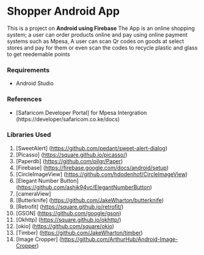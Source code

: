 # Shopper Android App
This is a project on **Android using Firebase**
The App is an online shopping system; a user can order products online and pay using online payment systems such as Mpesa, A user can scan Qr codes on goods at select stores and pay for them or even scan the codes to recycle plastic and glass to get reedemable points

### Requirements
* Android Studio

### References
* [Safaricom Developer Portal] for Mpesa Intergration
  (https://developer/safaricom.co.ke/docs)

### Libraries Used
1. [SweetAlert]
   (https://github.com/pedant/sweet-alert-dialog)
2. [Picasso]
   (https://square.github.io/picasso/)
3. [Paperdb]
   (https://github.com/pilgr/Paper)
4. [Firebase]
   (https://firebase.google.com/docs/android/setup)
5. [CircleImageView]
   (https://github.com/hdodenhof/CircleImageView)
6. [Elegant Number Button]
   (https://github.com/ashik94vc/ElegantNumberButton)
7. [cameraView]
8. [Butterknife]
   (https://github.com/JakeWharton/butterknife)
9. [Retrofit]
   (https://square.github.io/retrofit/)
10. [GSON]
    (https://github.com/google/gson)
11. [Okhttp]
    (https://square.github.io/okhttp/)
12. [okio]
    (https://github.com/square/okio)
13. [Timber]
    (https://github.com/JakeWharton/timber)
14. [Image Cropper]
    (https://github.com/ArthurHub/Android-Image-Cropper)
